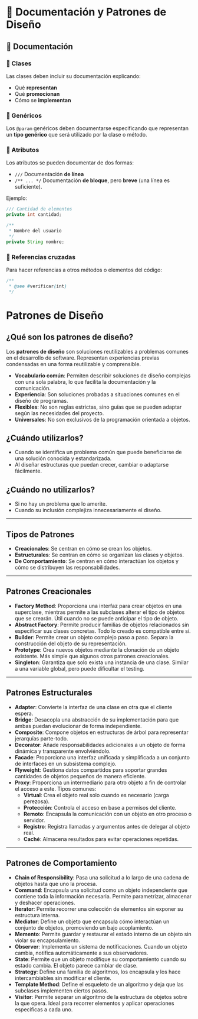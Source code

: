 # 📘 Documentación y Patrones de Diseño

## 🧾 Documentación

### 📌 Clases

Las clases deben incluir su documentación explicando:

- Qué **representan**
- Qué **promocionan**
- Cómo se **implementan**

### 📌 Genéricos

Los `@param` genéricos deben documentarse especificando que representan un **tipo genérico** que será utilizado por la clase o método.

### 📌 Atributos

Los atributos se pueden documentar de dos formas:

- `///` Documentación **de línea**
- `/** ... */` Documentación **de bloque**, pero **breve** (una línea es suficiente).

Ejemplo:

```java
/// Cantidad de elementos
private int cantidad;

/**
 * Nombre del usuario
 */
private String nombre;
```

### 📌 Referencias cruzadas
Para hacer referencias a otros métodos o elementos del código:
```java
/**
 * @see #verificar(int)
 */
```
# Patrones de Diseño

## ¿Qué son los patrones de diseño?

Los **patrones de diseño** son soluciones reutilizables a problemas comunes en el desarrollo de software. Representan experiencias previas condensadas en una forma reutilizable y comprensible.

- **Vocabulario común**: Permiten describir soluciones de diseño complejas con una sola palabra, lo que facilita la documentación y la comunicación.
- **Experiencia**: Son soluciones probadas a situaciones comunes en el diseño de programas.
- **Flexibles**: No son reglas estrictas, sino guías que se pueden adaptar según las necesidades del proyecto.
- **Universales**: No son exclusivos de la programación orientada a objetos.

## ¿Cuándo utilizarlos?

- Cuando se identifica un problema común que puede beneficiarse de una solución conocida y estandarizada.
- Al diseñar estructuras que puedan crecer, cambiar o adaptarse fácilmente.

## ¿Cuándo no utilizarlos?

- Si no hay un problema que lo amerite.
- Cuando su inclusión complejiza innecesariamente el diseño.

---

## Tipos de Patrones

- **Creacionales**: Se centran en cómo se crean los objetos.
- **Estructurales**: Se centran en cómo se organizan las clases y objetos.
- **De Comportamiento**: Se centran en cómo interactúan los objetos y cómo se distribuyen las responsabilidades.

---

## Patrones Creacionales

- **Factory Method**: Proporciona una interfaz para crear objetos en una superclase, mientras permite a las subclases alterar el tipo de objetos que se crearán. Útil cuando no se puede anticipar el tipo de objeto.
- **Abstract Factory**: Permite producir familias de objetos relacionados sin especificar sus clases concretas. Todo lo creado es compatible entre sí.
- **Builder**: Permite crear un objeto complejo paso a paso. Separa la construcción del objeto de su representación.
- **Prototype**: Crea nuevos objetos mediante la clonación de un objeto existente. Más simple que algunos otros patrones creacionales.
- **Singleton**: Garantiza que solo exista una instancia de una clase. Similar a una variable global, pero puede dificultar el testing.

---

## Patrones Estructurales

- **Adapter**: Convierte la interfaz de una clase en otra que el cliente espera.
- **Bridge**: Desacopla una abstracción de su implementación para que ambas puedan evolucionar de forma independiente.
- **Composite**: Compone objetos en estructuras de árbol para representar jerarquías parte-todo.
- **Decorator**: Añade responsabilidades adicionales a un objeto de forma dinámica y transparente envolviéndolo.
- **Facade**: Proporciona una interfaz unificada y simplificada a un conjunto de interfaces en un subsistema complejo.
- **Flyweight**: Gestiona datos compartidos para soportar grandes cantidades de objetos pequeños de manera eficiente.
- **Proxy**: Proporciona un intermediario para otro objeto a fin de controlar el acceso a este. Tipos comunes:
  - **Virtual**: Crea el objeto real solo cuando es necesario (carga perezosa).
  - **Protección**: Controla el acceso en base a permisos del cliente.
  - **Remoto**: Encapsula la comunicación con un objeto en otro proceso o servidor.
  - **Registro**: Registra llamadas y argumentos antes de delegar al objeto real.
  - **Caché**: Almacena resultados para evitar operaciones repetidas.

---

## Patrones de Comportamiento

- **Chain of Responsibility**: Pasa una solicitud a lo largo de una cadena de objetos hasta que uno la procesa.
- **Command**: Encapsula una solicitud como un objeto independiente que contiene toda la información necesaria. Permite parametrizar, almacenar y deshacer operaciones.
- **Iterator**: Permite recorrer una colección de elementos sin exponer su estructura interna.
- **Mediator**: Define un objeto que encapsula cómo interactúan un conjunto de objetos, promoviendo un bajo acoplamiento.
- **Memento**: Permite guardar y restaurar el estado interno de un objeto sin violar su encapsulamiento.
- **Observer**: Implementa un sistema de notificaciones. Cuando un objeto cambia, notifica automáticamente a sus observadores.
- **State**: Permite que un objeto modifique su comportamiento cuando su estado cambia. El objeto parece cambiar de clase.
- **Strategy**: Define una familia de algoritmos, los encapsula y los hace intercambiables sin modificar el cliente.
- **Template Method**: Define el esqueleto de un algoritmo y deja que las subclases implementen ciertos pasos.
- **Visitor**: Permite separar un algoritmo de la estructura de objetos sobre la que opera. Ideal para recorrer elementos y aplicar operaciones específicas a cada uno.




